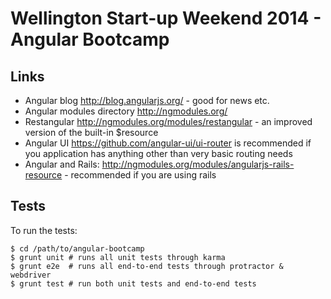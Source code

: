 # Wellington Start-up Weekend 2014 - Angular Bootcamp

## Links

* Angular blog http://blog.angularjs.org/ - good for news etc.
* Angular modules directory http://ngmodules.org/
* Restangular http://ngmodules.org/modules/restangular - an improved version of
  the built-in $resource
* Angular UI https://github.com/angular-ui/ui-router is recommended if you
  application has anything other than very basic routing needs
* Angular and Rails: http://ngmodules.org/modules/angularjs-rails-resource -
 recommended if you are using rails 
  
## Tests

To run the tests:

```shell
$ cd /path/to/angular-bootcamp
$ grunt unit # runs all unit tests through karma
$ grunt e2e  # runs all end-to-end tests through protractor & webdriver 
$ grunt test # run both unit tests and end-to-end tests
```
